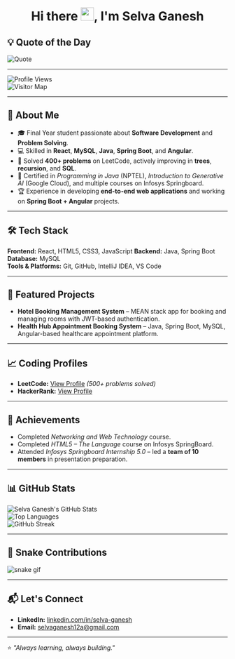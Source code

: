 <h1 align="center">
  Hi there <img src="https://raw.githubusercontent.com/MartinHeinz/MartinHeinz/master/wave.gif" width="30px">, I'm Selva Ganesh
</h1>

## 💡 Quote of the Day
![Quote](https://github-readme-quotes.herokuapp.com/quote?theme=radical&animation=default&layout=default&font=Gabrielle)

---

![Profile Views](https://komarev.com/ghpvc/?username=selvaganesh12a&label=Profile%20Views&color=0e75b6&style=flat)  
![Visitor Map](https://visitcount.itsvg.in/api?id=selvaganesh12a&label=Profile%20Visitors&color=0e75b6&icon=5&pretty=true)

---

## 🚀 About Me
- 🎓 Final Year student passionate about **Software Development** and **Problem Solving**.
- 💻 Skilled in **React**, **MySQL**, **Java**, **Spring Boot**, and **Angular**.
- 🧠 Solved **400+ problems** on LeetCode, actively improving in **trees**, **recursion**, and **SQL**.
- 📜 Certified in *Programming in Java* (NPTEL), *Introduction to Generative AI* (Google Cloud), and multiple courses on Infosys Springboard.
- 🏆 Experience in developing **end-to-end web applications** and working on **Spring Boot + Angular** projects.

---

## 🛠 Tech Stack
**Frontend:** React, HTML5, CSS3, JavaScript
**Backend:** Java, Spring Boot  
**Database:** MySQL  
**Tools & Platforms:** Git, GitHub, IntelliJ IDEA, VS Code  

---

## 📌 Featured Projects
- **Hotel Booking Management System** – MEAN stack app for booking and managing rooms with JWT-based authentication.
- **Health Hub Appointment Booking System** – Java, Spring Boot, MySQL, Angular-based healthcare appointment platform.

---

## 📈 Coding Profiles
- **LeetCode:** [View Profile]([https://leetcode.com/u/selva_official/]) _(500+ problems solved)_  
- **HackerRank:** [View Profile]([https://www.hackerrank.com/profile/selvaganesh12a])  

---

## 🌟 Achievements
- Completed *Networking and Web Technology* course.
- Completed *HTML5 – The Language* course on Infosys SpringBoard.
- Attended *Infosys Springboard Internship 5.0* – led a **team of 10 members** in presentation preparation.

---

## 📊 GitHub Stats
![Selva Ganesh's GitHub Stats](https://github-readme-stats.vercel.app/api?username=selvaganesh12a&show_icons=true&theme=radical)  
![Top Languages](https://github-readme-stats.vercel.app/api/top-langs/?username=selvaganesh12a&layout=compact&theme=radical)  
![GitHub Streak](https://github-readme-streak-stats.herokuapp.com/?user=selvaganesh12a&theme=radical)

---

## 🐍 Snake Contributions
![snake gif](https://github.com/selvaganesh12a/selvaganesh12a/.github/workflows/snake.yml)

---

## 📬 Let's Connect
- **LinkedIn:** [linkedin.com/in/selva-ganesh]([https://www.linkedin.com/in/selva-ganesh-v-offic/])
- **Email:** selvaganesh12a@gmail.com

---

⭐ *"Always learning, always building."*
